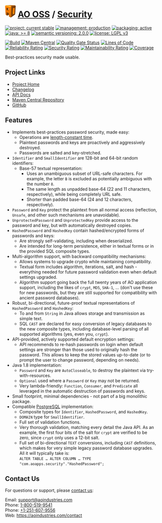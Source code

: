 # [<img src="ao-logo.png" alt="AO Logo" width="35" height="40">](https://github.com/ao-apps) [AO OSS](https://github.com/ao-apps/ao-oss) / [Security](https://github.com/ao-apps/ao-security)

[![project: current stable](https://oss.aoapps.com/ao-badges/project-current-stable.svg)](https://aoindustries.com/life-cycle#project-current-stable)
[![management: production](https://oss.aoapps.com/ao-badges/management-production.svg)](https://aoindustries.com/life-cycle#management-production)
[![packaging: active](https://oss.aoapps.com/ao-badges/packaging-active.svg)](https://aoindustries.com/life-cycle#packaging-active)  
[![java: &gt;= 8](https://oss.aoapps.com/ao-badges/java-8.svg)](https://docs.oracle.com/javase/8/)
[![semantic versioning: 2.0.0](https://oss.aoapps.com/ao-badges/semver-2.0.0.svg)](http://semver.org/spec/v2.0.0.html)
[![license: LGPL v3](https://oss.aoapps.com/ao-badges/license-lgpl-3.0.svg)](https://www.gnu.org/licenses/lgpl-3.0)

[![Build](https://github.com/ao-apps/ao-security/workflows/Build/badge.svg?branch=master)](https://github.com/ao-apps/ao-security/actions?query=workflow%3ABuild)
[![Maven Central](https://maven-badges.herokuapp.com/maven-central/com.aoapps/ao-security/badge.svg)](https://maven-badges.herokuapp.com/maven-central/com.aoapps/ao-security)
[![Quality Gate Status](https://sonarcloud.io/api/project_badges/measure?branch=master&project=com.aoapps%3Aao-security&metric=alert_status)](https://sonarcloud.io/dashboard?branch=master&id=com.aoapps%3Aao-security)
[![Lines of Code](https://sonarcloud.io/api/project_badges/measure?branch=master&project=com.aoapps%3Aao-security&metric=ncloc)](https://sonarcloud.io/component_measures?branch=master&id=com.aoapps%3Aao-security&metric=ncloc)  
[![Reliability Rating](https://sonarcloud.io/api/project_badges/measure?branch=master&project=com.aoapps%3Aao-security&metric=reliability_rating)](https://sonarcloud.io/component_measures?branch=master&id=com.aoapps%3Aao-security&metric=Reliability)
[![Security Rating](https://sonarcloud.io/api/project_badges/measure?branch=master&project=com.aoapps%3Aao-security&metric=security_rating)](https://sonarcloud.io/component_measures?branch=master&id=com.aoapps%3Aao-security&metric=Security)
[![Maintainability Rating](https://sonarcloud.io/api/project_badges/measure?branch=master&project=com.aoapps%3Aao-security&metric=sqale_rating)](https://sonarcloud.io/component_measures?branch=master&id=com.aoapps%3Aao-security&metric=Maintainability)
[![Coverage](https://sonarcloud.io/api/project_badges/measure?branch=master&project=com.aoapps%3Aao-security&metric=coverage)](https://sonarcloud.io/component_measures?branch=master&id=com.aoapps%3Aao-security&metric=Coverage)

Best-practices security made usable.

## Project Links
* [Project Home](https://oss.aoapps.com/security/)
* [Changelog](https://oss.aoapps.com/security/changelog)
* [API Docs](https://oss.aoapps.com/security/apidocs/)
* [Maven Central Repository](https://search.maven.org/artifact/com.aoapps/ao-security)
* [GitHub](https://github.com/ao-apps/ao-security)

## Features
* Implements best-practices password security, made easy:
    * Operations are [length-constant time](https://crackstation.net/hashing-security.htm).
    * Plaintext passwords and keys are proactively and aggressively destroyed.
    * Passwords are salted and key-stretched.
* `Identifier` and `SmallIdentifier` are 128-bit and 64-bit random identifiers:
    * Base-57 textual representation:
        * Uses an unambiguous subset of URL-safe characters.  For example, the letter `B` is
          excluded as potentially ambiguous with the number `8`.
        * The same length as unpadded base-64 (22 and 11 characters, respectively),
          while being completely URL safe.
        * Shorter than padded base-64 (24 and 12 characters, respectively).
* `Password` and `Key` protect the plaintext from all normal access (reflection, `Unsafe`, and other such
  mechanisms are unavoidable).
* `UnprotectedPassword` and `UnprotectedKey` provide access to the password and key, but with
   automatically destroyed copies.
* `HashedPassword` and `HashedKey` contain hashed/encrypted forms of passwords and keys:
    * Are strongly self-validating, including when deserialized.
    * Are intended for long-term persistence, either in textual forms or in the provided SQL composite types.
* Multi-algorithm support, with backward compatibility mechanisms:
    * Allows systems to upgrade crypto while maintaining compatibility.
    * Textual form includes algorithm, iterations, salt, and hash - everything needed for future password
      validation even when default settings upgraded.
    * Algorithm support going back the full twenty years of AO application support, including the likes of
      `crypt`, `MD5`, `SHA-1`, … (don't use these for new passwords, but they are still supported for
      compatibility with ancient password databases).
* Robust, bi-directional, future-proof textual representations of `HashedPassword` and `HashedKey`:
    * To and from `String` in Java allows storage and transmission as simple text.
    * SQL `CAST` are declared for easy conversion of legacy databases to the new composite types,
      including database-level parsing of all supported algorithms (yes, even you, `crypt`).
* API-provided, actively supported default encryption settings:
    * API recommends to re-hash passwords on login when default settings are stronger than those used
      to originally hash the password.  This allows to keep the stored values up-to-date (or
      to prompt the user to change password, depending on needs).
* Java 1.8 implementation:
    * `Password` and `Key` are `AutoCloseable`, to destroy the plaintext via try-with-resources.
    * `Optional` used where a `Password` or `Key` may not be returned.
    * Very lambda-friendly: `Function`, `Consumer`, and `Predicate` all leveraged in the automatic destruction of passwords and keys.
* Small footprint, minimal dependencies - not part of a big monolithic package.
* Compatible [PostgreSQL](https://www.postgresql.org/) implementation:
    * Composite types for `Identifier`, `HashedPassword`, and `HashedKey`.
    * `DOMAIN` type for `SmallIdentifier`.
    * Full set of validation functions.
    * Very thorough validation, matching every detail the Java API.  As an example, the first four bits
      of the salt for `crypt` are verified to be zero, since `crypt` only uses a 12-bit salt.
    * Full set of bi-directional `TEXT` conversions, including `CAST` definitions, which makes for very simple
      legacy password database upgrades.  All it will typically take is:<br>
      `ALTER TABLE … ALTER COLUMN … TYPE "com.aoapps.security"."HashedPassword";`

## Contact Us
For questions or support, please [contact us](https://aoindustries.com/contact):

Email: [support@aoindustries.com](mailto:support@aoindustries.com)  
Phone: [1-800-519-9541](tel:1-800-519-9541)  
Phone: [+1-251-607-9556](tel:+1-251-607-9556)  
Web: https://aoindustries.com/contact
